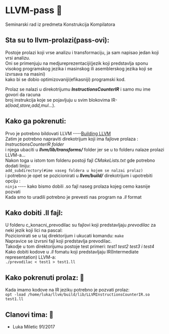 # **LLVM-pass** :memo:
Seminarski rad iz predmeta Konstrukcija Kompilatora

## Sta su to llvm-prolazi(pass-ovi):
 Postoje prolazi koji vrse analizu i transformaciju, ja sam napisao jedan koji vrsi analizu.<br>
 Oni se primenjuju na medjureprezentaciji(jezik koji predstavlja sponu <br>
 visokog programskog jezika i masinskog ili asemblerskog jezika koji se izvrsava na masini) <br>
 kako bi se dobio optimizovaniji(efikasniji) programski kod. <br>
 
Prolaz se nalazi u direkotrijumu ***InstructionsCounterIR*** i samo mu ime govori da racuna <br>
broj instrukcija koje se pojavljuju u svim blokovima IR-a(*load,store,add,mul*...).

## Kako ga pokrenuti: 
  Prvo je potrebno bildovati LLVM ----[Building LLVM](http://www.cs.utexas.edu/~pingali/CS380C/2019/assignments/llvm-guide.html) <br>
  Zatim je potrebno napraviti direkotrijum koji ima fajlove prolaza : *InstructionsCounterIR folder* <br>
  i njega ubaciti u ***llvm/lib/transforms/*** folder jer se u to folderu nalaze prolazi LLVM-a... <br>
  Nakon toga u istom tom folderu postoji fajl *CMakeLists.txt* gde potrebno dodati liniju: <br>
  `add_subdirectory(#ime vaseg foldera u kojem se nalzai prolaz)` <br>
  i potrebno je opet se pozicionirati u ***llvm/build/*** direkotrijum i upotrebiti opciju : <br>
  `ninja` ---- kako bismo dobili .so fajl naseg prolaza kojeg cemo kasnije pozvati <br>
  Kada smo to uradili potrebno je prevesti nas program na *.ll* format
  
## Kako dobiti .ll fajl: 
U folderu c_konacni_prevodilac su fajlovi koji predstavljaju *prevodilac* za neki jezik koji lici na pascal: <br>
Pozicionirati se u taj direktorijum i ukucati komandu: `make` <br>
Napravice se izvrsni fajl koji predstavlja prevodilac. <br>
Takodje u tom direktorijumu postoje test primeri: *test1 test2 test3 i test4* <br>
Kako dobiti kodove u *.ll* fomatu koji predstavljaju IR(Intermediate representation) LLVM-a: <br>
 `./prevodilac < test1 > test1.ll`

## Kako pokrenuti prolaz: :wrench:
Kada imamo kodove na IR jeziku potrebno je pozvati prolaz: <br>
 `opt -load /home/luka/llvm/build/lib/LLVMInstructionsCounterIR.so test1.ll`

## Clanovi tima: :boy:
 * Luka Miletic 91/2017
